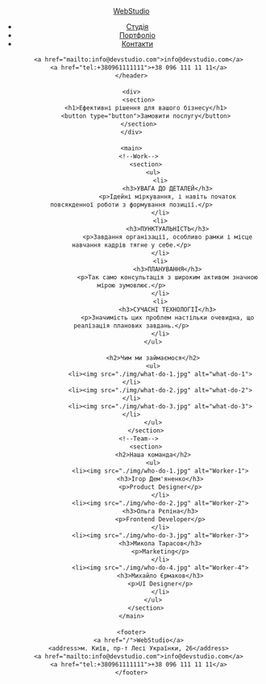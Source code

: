 <!DOCTYPE html>
<html lang="en">
<head>
    <meta charset="UTF-8">
    <meta http-equiv="X-UA-Compatible" content="IE=edge">
    <meta name="viewport" content="width=device-width, initial-scale=1.0">
    <title>Web studio</title>
</head>
<body>
    <!--Logo and info-->
    <header>
        <nav>
            <a href="/">WebStudio</a>
            <ul>
                <li><a href="">Студія</a></li>
                <li><a href="">Портфоліо</a></li>
                <li><a href="">Контакти</a></li>
            </ul>
        </nav>

        <a href="mailto:info@devstudio.com">info@devstudio.com</a>
        <a href="tel:+380961111111">+38 096 111 11 11</a>
    </header>

    <div>
        <section>
            <h1>Ефективні рішення для вашого бізнесу</h1>
            <button type="button">Замовити послугу</button>
        </section>
    </div>

    <main>
        <!--Work-->
            <section>
                <ul>
                    <li>
                        <h3>УВАГА ДО ДЕТАЛЕЙ</h3>
                        <p>Ідейні міркування, і навіть початок повсякденної роботи з формування позиції.</p>
                    </li>
                    <li>
                        <h3>ПУНКТУАЛЬНІСТЬ</h3>
                        <p>Завдання організації, особливо рамки і місце навчання кадрів тягне у себе.</p>
                    </li>
                    <li>
                        <h3>ПЛАНУВАННЯ</h3>
                        <p>Так само консультація з широким активом значною мірою зумовлює.</p>
                    </li>
                    <li>
                        <h3>СУЧАСНІ ТЕХНОЛОГІЇ</h3>
                        <p>Значимість цих проблем настільки очевидна, що реалізація планових завдань.</p>
                    </li>
                </ul>
                
                <h2>Чим ми займаємося</h2>
                <ul>
                    <li><img src="./img/what-do-1.jpg" alt="what-do-1"></li>
                    <li><img src="./img/what-do-2.jpg" alt="what-do-2"></li>
                    <li><img src="./img/what-do-3.jpg" alt="what-do-3"></li>
                </ul>
            </section>
        <!--Team-->
            <section>
                <h2>Наша команда</h2>
                <ul>
                    <li><img src="./img/who-do-1.jpg" alt="Worker-1">
                    <h3>Ігор Дем'яненко</h3>
                    <p>Product Designer</p>
                    </li>
                    <li><img src="./img/who-do-2.jpg" alt="Worker-2">
                    <h3>Ольга Рєпіна</h3>
                    <p>Frontend Developer</p>
                    </li>
                    <li><img src="./img/who-do-3.jpg" alt="Worker-3">
                    <h3>Микола Тарасов</h3>
                    <p>Marketing</p>
                    </li>
                    <li><img src="./img/who-do-4.jpg" alt="Worker-4">
                    <h3>Михайло Єрмаков</h3>
                    <p>UI Designer</p>
                    </li>
                </ul>
            </section>
    </main>

    <footer>
        <a href="/">WebStudio</a>
        <address>м. Київ, пр-т Лесі Українки, 26</address>
        <a href="mailto:info@devstudio.com">info@devstudio.com</a>
        <a href="tel:+380961111111">+38 096 111 11 11</a>
    </footer>
</body>
</html>
